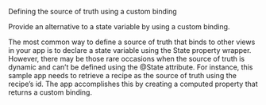 Defining the source of truth using a custom binding

Provide an alternative to a state variable by using a custom binding.

The most common way to define a source of truth that binds to other views in your app is to declare a state variable using the State property wrapper. However, there may be those rare occasions when the source of truth is dynamic and can’t be defined using the @State attribute. For instance, this sample app needs to retrieve a recipe as the source of truth using the recipe’s id. The app accomplishes this by creating a computed property that returns a custom binding.
